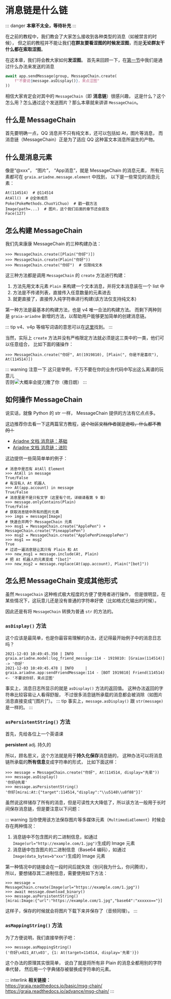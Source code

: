 # 消息链是什么链

::: danger
**本章不太全，等待补充**
:::

在之前的教程中，我们教会了大家怎么接收到各种类型的消息（如被禁言的时候），
但之前的教程并不能让我们**在群友要看涩图的时候发涩图**，而是**无论群友干什么都在索取涩图**。

在这本章，我们将会教大家如何**发涩图**。
首先来回顾一下，在[第一节](./1_hello_ero.md)中我们是通过什么办法来发送的消息

```python
await app.sendMessage(group, MessageChain.create(
    f"不要说{message.asDisplay()}，来点涩图"
))
```

相信大家肯定会对其中的 `MessageChain`（即 **消息链**）很感兴趣，
这是什么？这个怎么用？怎么通过这个发送图片？那么本章就来讲讲 `MessageChain`。

## 什么是 MessageChain

首先要明确一点，QQ 消息并不只有纯文本，还可以包括如 At，图片等消息，
而消息链（MessageChain）正是为了适应 QQ 这种富文本消息所诞生的产物。

## 什么是消息元素

像是“@xxx”， “图片”， “App消息”，就是 MessageChain 的消息元素，
所有元素都可在 `graia.ariadne.message.element` 中找到，
以下是一些常见的消息元素：

```python:no-line-numbers
At(114514)  # @114514
AtAll()  # @全体成员
Poke(PokeMethods.ChuoYiChuo)  # 戳一戳方法
Image(path=...)  # 图片，这个我们后面的章节还会提及
Face(127)
```

## 怎么构建 MessageChain

我们先来康康 MessageChain 的三种构建办法：

```python:no-line-numbers
>>> MessageChain.create([Plain("你好")])
>>> MessageChain.create(Plain("你好"))
>>> MessageChain.create("你好")  # 仅限纯文本
```

这三种方法都是调用 `MessageChain` 的 `create` 方法进行构建：

1. 方法先用文本元素 `Plain` 来构建一个文本消息，并将文本消息装在一个 list 中
2. 方法是不传递列表，直接传入任意数量的元素进去
3. 就更直接了，直接传入纯字符串进行构建(该方法仅支持纯文本)

第一种方法是最基本的构建方法，也是 v4 唯一合法的构建方法。
而剩下两种则是 `graia-ariadne` 新增的方法，以帮助用户能够更加简单的创建消息链。

::: tip
v4、v4p 等缩写词语的意思可以在[这里](../appendix/terms.md)找到。
:::

当然，实际上 `create` 方法并没有严格限定方法就必须是这三类中的一类，他们可以任意组合，
比如下面的骚操作：

```python:no-line-numbers
>>> MessageChain.create("你好", At(1919810), [Plain(", 你是不是喜欢"), At(114514)])
```

::: warning 注意一下
这只是举例，千万不要在你的业务代码中写出这么离谱的玩意儿
<br><Curtain type="warning">否则<MoreInfo words="蓝玻璃块"><img src="/images/guide/BGB_watching.webp" style="border-radius:6px"></MoreInfo>大概率会提刀撒了你（撒日朗）</Curtain>
:::

## 如何操作 MessageChain

说实话，就像 Python 的 str 一样， MessageChain 提供的方法有亿点点多。

这边推荐你去看一下这两篇官方教程，~~这个社区文档作者就是逊啦，什么都不教的！~~

- [Ariadne 文档 消息链：基础](https://graia.readthedocs.io/basic/msg-chain/)
- [Ariadne 文档 消息链：进阶](https://graia.readthedocs.io/advance/msg-chain/)

这边提供一些简简单单的例子：

```python:no-line-numbers
# 消息中是否有 AtAll Element
>>> AtAll in message
True/False
# 有没有人 At 机器人
>>> At(app.account) in message
True/False
# 消息里是不是只有文字（这里有个坑，详细请看第 9 章）
>>> message.onlyContains(Plain)
True/False
# 获取消息链中所有的图片元素
>>> imgs = message[Image]
# 快速合并两个 MessageChain 元素
>>> msg1 = MessageChain.create("ApplePen") + MessageChain.create("PineapplePen")
>>> msg2 = MessageChain.create("ApplePenPineapplePen")
>>> msg1 == msg2
True
# 过滤一遍消息链让其只有 Plain 和 At
>>> new_msg1 = message.include(At, Plain)
# 把 At 机器人的元素变成 "[bot]"
>>> new_msg2 = message.replace(At(app.account), Plain("[bot]"))
```

## 怎么把 MessageChain 变成其他形式

虽然 `MessageChain` 这种格式极大程度的方便了使用者进行操作，
但是很明显，在某些情况下，这玩意儿还是没有普通的字符串好使（比如格式化输出的时候）。

因此还是有将 `MessageChain` 转换为普通 `str` 的方法的。

### `asDisplay()` 方法

这个应该是最简单，也是你最容易理解的办法，还记得最开始例子中的消息日志吗？

```bash:no-line-numbers
2021-12-03 10:49:45.350 | INFO     | graia.ariadne.model:log_friend_message:114 - 1919810: [Graiax(114514)] -> '你好'
2021-12-03 10:49:45.478 | INFO     | graia.ariadne.app:sendFriendMessage:114 - [BOT 1919810] Friend(114514) <- '不要说你好，来点涩图'
```

事实上，消息日志所显示的就是 `asDisplay()` 方法的返回值。
这种办法返回的字符串比较容易让人看得舒服，
不过很多消息链所承载的消息都会被消除（如图片消息直接变成"[图片]"）。
::: tip
事实上，`message.asDisplay()` 跟 `str(message)` 是一样的。
:::

### `asPersistentString()` 方法

首先，先给各位上一个英语课

**persistent** adj. 持久的

所以，顾名思义，这个方法就是用于**持久化保存**消息链的，
这种办法可以将消息链所承载的**所有信息**变成字符串的形式，
比如下面这样：

```python:no-line-numbers
>>> message = MessageChain.create("你好", At(114514, display="先辈"))
>>> message.asDisplay()
'你好@先辈'
>>> message.asPersistentString()
'你好[mirai:At:{"target":114514,"display":"\\u5148\\u8f88"}]'
```

虽然说这样储存了所有的消息，但是可读性大大降低了，所以该方法一般用于长时间保存消息链，但是要注意以下问题：

::: warning
当你使用该方法保存图片等多媒体元素（`MultimediaElement`）时候会存在两种情况：

1. 消息链中不包含图片的二进制信息，如通过`Image(url="http://example.com/1.jpg")`生成的 Image 元素
2. 消息链中包含图片的二进制信息（Base64 编码），如通过`Image(data_bytes=b"xxx")`生成的 Image 元素

第一种情况中的链接会在一段时间后就失效（别问我为什么，你问腾讯），  
所以，要想储存其二进制信息，需要使用如下方法：

```python:no-line-numbers
>>> message = MessageChain.create(Image(url="https://example.com/1.jpg"))
>>> await message.download_binary()
>>> message.asPersistentString()
[mirai:Image:{"url":"https://example.com/1.jpg","base64":"xxxxxx=="}]
```

这样子，保存的时候就会将图片下载下来并保存了（音频同理）。
:::

### `asMappingString()` 方法

为了方便说明，我们直接举例子吧：

```python:no-line-numbers
>>> message.asMappingString()
('你好\x021_At\x03', {1: At(target=114514, display='先辈')})
```

这个办法的原理其实很简单，
说白了就是将所有非 Plain 的消息全都用别的字符串代替，
然后用一个字典储存被替换成字符串的元素。

::: interlink
**相关链接：**  
<https://graia.readthedocs.io/basic/msg-chain/>  
<https://graia.readthedocs.io/advance/msg-chain/>
:::
